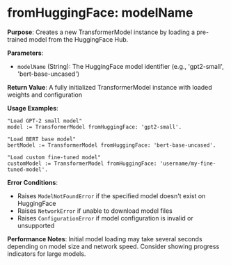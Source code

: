 # fromHuggingFace: modelName

**Purpose**: Creates a new TransformerModel instance by loading a pre-trained model from the HuggingFace Hub.

**Parameters**:
- `modelName` (String): The HuggingFace model identifier (e.g., 'gpt2-small', 'bert-base-uncased')

**Return Value**: A fully initialized TransformerModel instance with loaded weights and configuration

**Usage Examples**:
```smalltalk
"Load GPT-2 small model"
model := TransformerModel fromHuggingFace: 'gpt2-small'.

"Load BERT base model"
bertModel := TransformerModel fromHuggingFace: 'bert-base-uncased'.

"Load custom fine-tuned model"
customModel := TransformerModel fromHuggingFace: 'username/my-fine-tuned-model'.
```

**Error Conditions**:
- Raises `ModelNotFoundError` if the specified model doesn't exist on HuggingFace
- Raises `NetworkError` if unable to download model files
- Raises `ConfigurationError` if model configuration is invalid or unsupported

**Performance Notes**: Initial model loading may take several seconds depending on model size and network speed. Consider showing progress indicators for large models.